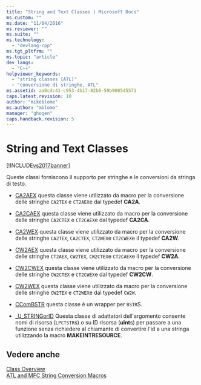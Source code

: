 ```yaml
---
title: "String and Text Classes | Microsoft Docs"
ms.custom: ""
ms.date: "11/04/2016"
ms.reviewer: ""
ms.suite: ""
ms.technology: 
  - "devlang-cpp"
ms.tgt_pltfrm: ""
ms.topic: "article"
dev_langs: 
  - "C++"
helpviewer_keywords: 
  - "string classes [ATL]"
  - "conversione di stringhe, ATL"
ms.assetid: aa0cdc41-c953-4b17-82b6-59b908545571
caps.latest.revision: 10
author: "mikeblome"
ms.author: "mblome"
manager: "ghogen"
caps.handback.revision: 5
---
```

# String and Text Classes
[!INCLUDE[vs2017banner](../assembler/inline/includes/vs2017banner.md)]

Queste classi forniscono il supporto per stringhe e le conversioni da stringa di testo.  
  
-   [CA2AEX](../atl/reference/ca2aex-class.md) questa classe viene utilizzato da macro per la conversione delle stringhe `CA2TEX` e `CT2AEX`e dal typedef **CA2A**.  
  
-   [CA2CAEX](../atl/reference/ca2caex-class.md) questa classe viene utilizzato da macro per la conversione delle stringhe `CA2CTEX` e `CT2CAEX`e dal typedef **CA2CA**.  
  
-   [CA2WEX](../atl/reference/ca2wex-class.md) questa classe viene utilizzato da macro per la conversione delle stringhe `CA2TEX`, `CA2CTEX`, `CT2WEX`e `CT2CWEX`e il typedef **CA2W**.  
  
-   [CW2AEX](../atl/reference/cw2aex-class.md) questa classe viene utilizzato da macro per la conversione delle stringhe `CT2AEX`, `CW2TEX`, `CW2CTEX`e `CT2CAEX`e il typedef **CW2A**.  
  
-   [CW2CWEX](../atl/reference/cw2cwex-class.md) questa classe viene utilizzato da macro per la conversione delle stringhe `CW2CTEX` e `CT2CWEX`e dal typedef **CW2CW**.  
  
-   [CW2WEX](../atl/reference/cw2wex-class.md) questa classe viene utilizzato da macro per la conversione delle stringhe `CW2TEX` e `CT2WEX`e dal typedef `CW2W`.  
  
-   [CComBSTR](../atl/reference/ccombstr-class.md) questa classe è un wrapper per `BSTR`S.  
  
-   [\_U\_STRINGorID](../atl/reference/u-stringorid-class.md) Questa classe di adattatori dell'argomento consente nomi di risorsa \(`LPCTSTR`s\) o su ID risorsa \(**uint**s\) per passare a una funzione senza richiedere al chiamante di convertire l'id a una stringa utilizzando la macro **MAKEINTRESOURCE**.  
  
## Vedere anche  
 [Class Overview](../atl/atl-class-overview.md)   
 [ATL and MFC String Conversion Macros](../Topic/ATL%20and%20MFC%20String%20Conversion%20Macros.md)